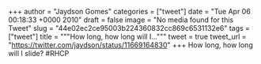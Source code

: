 
+++
author = "Jaydson Gomes"
categories = ["tweet"]
date = "Tue Apr 06 00:18:33 +0000 2010"
draft = false
image = "No media found for this Tweet"
slug = "44e02ec2ce95003b224360832cc869c6531132e6"
tags = ["tweet"]
title = """How long, how long will I..."""
tweet = true
tweet_url = "https://twitter.com/jaydson/status/11669164830"
+++
How long, how long will I slide? #RHCP
